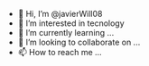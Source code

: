 - 👋 Hi, I’m @javierWill08
- 👀 I’m interested in tecnology 
- 🌱 I’m currently learning ...
- 💞️ I’m looking to collaborate on ...
- 📫 How to reach me ...

<!---
javierWill08/javierWill08 is a ✨ special ✨ repository because its `README.md` (this file) appears on your GitHub profile.
You can click the Preview link to take a look at your changes.
--->
